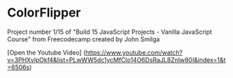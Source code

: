 # ColorFlipper

Project number 1/15 of "Build 15 JavaScript Projects - Vanilla JavaScript Course" from Freecodecamp created by John Smilga

[Open the Youtube Video] (https://www.youtube.com/watch?v=3PHXvlpOkf4&list=PLwWW5dc1ycMfClo14O6DsRaJL8ZnIw80I&index=1&t=6506s)
